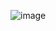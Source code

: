 ![image](https://user-images.githubusercontent.com/121484707/210347392-eca2407d-f2bd-4e2a-891c-60cf4a27ed08.png)
